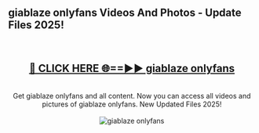 <h2>giablaze onlyfans Videos And Photos - Update Files 2025!</h2>
<br>
<div align="center">
<h2><a href="https://linkcuts.com/hfmhzwbr" rel="nofollow">🔴 CLICK HERE 🌐==►► giablaze onlyfans</a></h2>
<br>
Get giablaze onlyfans and all content. Now you can access all videos and pictures of giablaze onlyfans. New Updated Files 2025!
<br>
<br>
<a href="https://linkcuts.com/hfmhzwbr" rel="nofollow" data-target="animated-image.originalLink"><img src="https://i.ibb.co.com/WyWwxjT/player-gif2.gif" alt="giablaze onlyfans" style="max-width: 100%; display: inline-block;" data-target="animated-image.originalImage"></a>
</div>
<br>